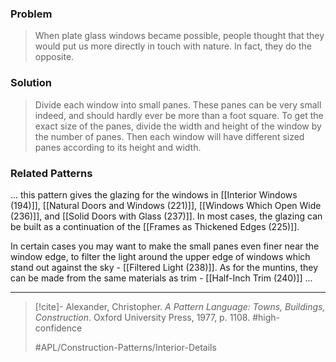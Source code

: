 ### Problem
>When plate glass windows became possible, people thought that they would put us more directly in touch with nature. In fact, they do the opposite.

### Solution
>Divide each window into small panes. These panes can be very small indeed, and should hardly ever be more than a foot square. To get the exact size of the panes, divide the width and height of the window by the number of panes. Then each window will have different sized panes according to its height and width.

### Related Patterns
... this pattern gives the glazing for the windows in [[Interior Windows (194)]], [[Natural Doors and Windows (221)]], [[Windows Which Open Wide (236)]], and [[Solid Doors with Glass (237)]]. In most cases, the glazing can be built as a continuation of the [[Frames as Thickened Edges (225)]].

In certain cases you may want to make the small panes even finer near the window edge, to filter the light around the upper edge of windows which stand out against the sky - [[Filtered Light (238)]]. As for the muntins, they can be made from the same materials as trim - [[Half-Inch Trim (240)]] ...

---

> [!cite]- Alexander, Christopher. _A Pattern Language: Towns, Buildings, Construction_. Oxford University Press, 1977, p. 1108.
> #high-confidence
>
> #APL/Construction-Patterns/Interior-Details
